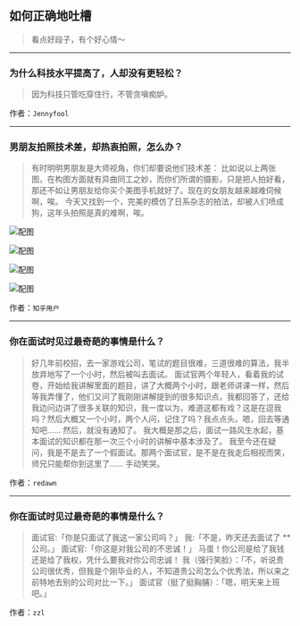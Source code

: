 ## 如何正确地吐槽

> 看点好段子，有个好心情～


 
---

### 为什么科技水平提高了，人却没有更轻松？

> 因为科技只管吃穿住行，不管贪嗔痴妒。


作者：`Jennyfool`

---

### 男朋友拍照技术差，却热衷拍照，怎么办？

> 有时明明男朋友是大师视角，你们却要说他们技术差：
> 比如说以上两张图，在构图方面就有异曲同工之妙，而你们所谓的摄影，只是把人拍好看，那还不如让男朋友给你买个美图手机就好了。现在的女朋友越来越难伺候啊，唉。
> 今天又找到一个，完美的模仿了日系杂志的拍法，却被人们喷成狗，这年头拍照是真的难啊，唉。



![配图](http://pic4.zhimg.com/70/v2-4981ef59346cf1d9f192599bdff9bebb_b.jpg)



![配图](http://pic4.zhimg.com/70/v2-852510b70f9f38e6adf9356a5b3b09c3_b.jpg)



![配图](http://pic2.zhimg.com/70/v2-b46e56502048bd0737cebe8ab1a6def1_b.jpg)



![配图](http://pic1.zhimg.com/70/v2-8fa17962bbe410d9e10eb388e7f2d278_b.jpg)


作者：`知乎用户`

---

### 你在面试时见过最奇葩的事情是什么？

> 好几年前校招，去一家游戏公司，笔试的题目很难，三道很难的算法，我半放弃地写了一个小时，然后被叫去面试。
> 面试官两个年轻人，看着我的试卷，开始给我讲解里面的题目，讲了大概两个小时，跟老师讲课一样，然后等我弄懂了，他们又问了我刚刚讲解提到的很多知识点，我都回答了，还给我边问边讲了很多关联的知识，我一度以为，难道这都有戏？这是在逗我吗？然后大概又一个小时，两个人问，记住了吗？我点点头。嗯，回去等通知吧……
> 然后，就没有通知了。
> 我大概是那之后，面试一路风生水起，基本面试的知识都在那一次三个小时的讲解中基本涉及了。
> 我至今还在疑问，我是不是去了一个假面试。那两个面试官，是不是在我走后相视而笑，师兄只能帮你到这里了……
> 手动笑哭。


作者：`redawn`

---

### 你在面试时见过最奇葩的事情是什么？

> 面试官:「你是只面试了我这一家公司吗？」
> 我:「不是，昨天还去面试了 ** 公司。」
> 面试官:「你这是对我公司的不忠诚！」
> 马蛋！你公司是给了我钱还是给了我权，凭什么要我对你公司忠诚！
> 我（强行笑脸）：「不，听说贵公司很优秀，但我是个刚毕业的人，不知道贵公司怎么个优秀法，所以来之前特地去别的公司对比一下。」
> 面试官（挺了挺胸脯）：「嗯，明天来上班吧。」


作者：`zzl`